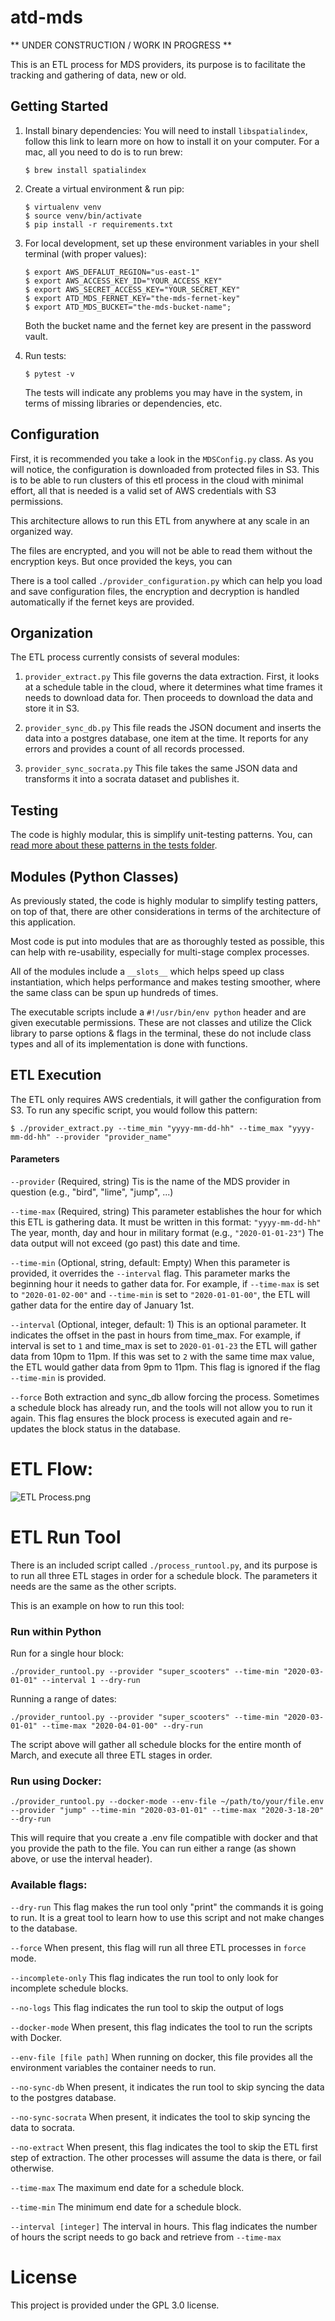 # atd-mds

** UNDER CONSTRUCTION / WORK IN PROGRESS **

This is an ETL process for MDS providers, its purpose is to facilitate
the tracking and gathering of data, new or old.

## Getting Started

1. Install binary dependencies:
    You will need to install `libspatialindex`,  follow this link to learn more
    on how to install it on your computer. For a mac, all you need to do
    is to run brew:
    
    ```
    $ brew install spatialindex
    ```

2. Create a virtual environment & run pip:
   
    ```
    $ virtualenv venv
    $ source venv/bin/activate
    $ pip install -r requirements.txt
    ```
    
3. For local development, set up these environment variables in your shell terminal (with proper values):

    ```
    $ export AWS_DEFALUT_REGION="us-east-1"
    $ export AWS_ACCESS_KEY_ID="YOUR_ACCESS_KEY"
    $ export AWS_SECRET_ACCESS_KEY="YOUR_SECRET_KEY"
    $ export ATD_MDS_FERNET_KEY="the-mds-fernet-key"
    $ export ATD_MDS_BUCKET="the-mds-bucket-name";
    ``` 
    
    Both the bucket name and the fernet key are present in the password vault.
     
4. Run tests:
    
   ```
   $ pytest -v
   ```

    The tests will indicate any problems you may have in the system,
    in terms of missing libraries or dependencies, etc.
  
  
## Configuration

First, it is recommended you take a look in the `MDSConfig.py` class.
As you will notice, the configuration is downloaded from protected
files in S3. This is to be able to run clusters of this etl process
in the cloud with minimal effort, all that is needed is a valid set
of AWS credentials with S3 permissions.

This architecture allows to run this ETL from anywhere at any scale
in an organized way.

The files are encrypted, and you will not be able to read them without
the encryption keys. But once provided the keys, you can 

There is a tool called `./provider_configuration.py` which can help you
load and save configuration files, the encryption and decryption is handled automatically
if the fernet keys are provided.


## Organization

The ETL process currently consists of several modules:

1. `provider_extract.py` This file governs the data extraction. First,
it looks at a schedule table in the cloud, where it determines what
time frames it needs to download data for. Then proceeds to download
the data and store it in S3.

2. `provider_sync_db.py` This file reads the JSON document and inserts
the data into a postgres database, one item at the time. It reports for
any errors and provides a count of all records processed.

3. `provider_sync_socrata.py` This file takes the same JSON data and
transforms it into a socrata dataset and publishes it.

## Testing

The code is highly modular, this is simplify unit-testing patterns. You,
can [read more about these patterns in the tests folder](./tests).

## Modules (Python Classes)

As previously stated, the code is highly modular to simplify testing patters,
on top of that, there are other considerations in terms of the architecture
of this application.

Most code is put into modules that are as thoroughly tested as possible,
this can help with re-usability, especially for multi-stage complex processes.

All of the modules include a `__slots__` which helps speed up class
instantiation, which helps performance and makes testing smoother,
where the same class can be spun up hundreds of times.

The executable scripts include a `#!/usr/bin/env python` header and are given
executable permissions. These are not classes and utilize the Click library
to parse options & flags in the terminal, these do not include class types and
all of its implementation is done with functions.

## ETL Execution

The ETL only requires AWS credentials, it will gather the configuration
from S3. To run any specific script, you would follow this pattern:

```
$ ./provider_extract.py --time_min "yyyy-mm-dd-hh" --time_max "yyyy-mm-dd-hh" --provider "provider_name"
```

#### Parameters

`--provider` (Required, string) Tis is the name of the MDS provider in question (e.g., "bird", "lime", "jump", ...)

`--time-max` (Required, string) This parameter establishes the hour for which this ETL
is gathering data. It must be written in this format: `"yyyy-mm-dd-hh"` The year, month, day
and hour in military format (e.g., `"2020-01-01-23"`) The data output will not exceed (go past)
this date and time.

`--time-min` (Optional, string, default: Empty) When this parameter is provided, it overrides
the `--interval` flag. This parameter marks the beginning hour it needs to gather data for.
For example, if `--time-max` is set to `"2020-01-02-00"` and `--time-min` is set to
`"2020-01-01-00"`, the ETL will gather data for the entire day of January 1st. 

`--interval` (Optional, integer, default: 1) This is an optional parameter. It indicates the offset
in the past in hours from time_max. For example, if interval is set to `1` and time_max
is set to `2020-01-01-23` the ETL will gather data from 10pm to 11pm. If this was set to
`2` with the same time max value, the ETL would gather data from 9pm to 11pm. This flag
is ignored if the flag `--time-min` is provided.

`--force` Both extraction and sync_db allow forcing the process. Sometimes a schedule block
has already run, and the tools will not allow you to run it again. This flag ensures the
block process is executed again and re-updates the block status in the database.

# ETL Flow:

![ETL Process.png](https://images.zenhubusercontent.com/5b7edad7290aac725aec290c/8c61b94f-c3e9-40ac-96d0-a2940925066a)

# ETL Run Tool

There is an included script called `./process_runtool.py`, and its purpose is to run all three ETL
stages in order for a schedule block. The parameters it needs are the same as the other scripts.

This is an example on how to run this tool:

### Run within Python
Run for a single hour block:
```
./provider_runtool.py --provider "super_scooters" --time-min "2020-03-01-01" --interval 1 --dry-run
```

Running a range of dates:
```
./provider_runtool.py --provider "super_scooters" --time-min "2020-03-01-01" --time-max "2020-04-01-00" --dry-run
```

The script above will gather all schedule blocks for the entire month of March, and execute all three ETL stages in order.

### Run using Docker:

```
./provider_runtool.py --docker-mode --env-file ~/path/to/your/file.env --provider "jump" --time-min "2020-03-01-01" --time-max "2020-3-18-20" --dry-run
```

This will require that you create a .env file compatible with docker and that you provide the path to the file.
You can run either a range (as shown above, or use the interval header).

### Available flags:

`--dry-run` This flag makes the run tool only "print" the commands it is going to run. It is a great tool to learn
how to use this script and not make changes to the database.

`--force` When present, this flag will run all three ETL processes in `force` mode.

`--incomplete-only` This flag indicates the run tool to only look for incomplete schedule blocks.

`--no-logs` This flag indicates the run tool to skip the output of logs  

`--docker-mode` When present, this flag indicates the tool to run the scripts with Docker.

`--env-file [file path]` When running on docker, this file provides all the environment variables the container needs to run.

`--no-sync-db` When present, it indicates the run tool to skip syncing the data to the postgres database.

`--no-sync-socrata` When present, it indicates the tool to skip syncing the data to socrata.

`--no-extract` When present, this flag indicates the tool to skip the ETL first step of extraction. The other processes will assume the data is there, or fail otherwise.

`--time-max` The maximum end date for a schedule block.

`--time-min` The minimum end date for a schedule block.

`--interval [integer]` The interval in hours. This flag indicates the number of hours the script needs to go back and retrieve from `--time-max`

# License
This project is provided under the GPL 3.0 license.
